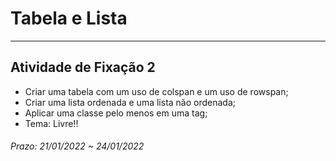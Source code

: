 # Tabela e Lista  

---  

## Atividade de Fixação 2  

- Criar uma tabela com um uso de colspan e um uso de rowspan;  
- Criar uma lista ordenada e uma lista não ordenada;  
- Aplicar uma classe pelo menos em uma tag;  
- Tema: Livre!!  

###### Prazo: 21/01/2022 ~ 24/01/2022  
